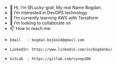 - 👋 Hi, I’m @Lucky-graf, My real Name Bogdan.
- 👀 I’m interested in DevOPS technology
- 🌱 I’m currently learning AWS with Terraform
- 💞️ I’m looking to collaborate on 
- 📫 How to reach me:
-     Email   : bogdan.bojko14@gmail.com
-     LinkedIn: https://www.linkedin.com/in/bogdanbi/
-     GitLab  : https://gitlab.com/cynep200

<!---
Lucky-graf/Lucky-graf is a ✨ special ✨ repository because its `README.md` (this file) appears on your GitHub profile.
You can click the Preview link to take a look at your changes.
--->
